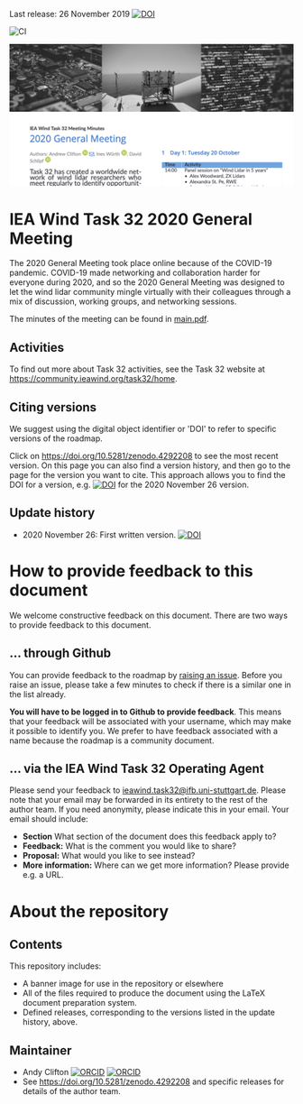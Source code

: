 Last release: 26 November 2019 [![DOI](https://zenodo.org/badge/DOI/10.5281/zenodo.4292208.svg)](https://doi.org/10.5281/zenodo.4292208)

![CI](https://github.com/IEA-Wind-Task-32/2020-general-meeting-minutes/workflows/CI/badge.svg)

![](./4292208-2by1.png)

# IEA Wind Task 32 2020 General Meeting
The 2020 General Meeting took place online because of the COVID-19 pandemic.  COVID-19 made networking and collaboration harder for everyone during 2020, and so the 2020 General Meeting was designed to let the wind lidar community mingle virtually with their colleagues through a mix of discussion, working groups, and networking sessions.

The minutes of the meeting can be found in [main.pdf](main.pdf).

## Activities
To find out more about Task 32 activities, see the Task 32 website at https://community.ieawind.org/task32/home.

## Citing versions
We suggest using the digital object identifier or 'DOI' to refer to specific versions of the roadmap.

Click on https://doi.org/10.5281/zenodo.4292208 to see the most recent version. On this page you can also find a version history, and then go to the page for the version you want to cite. This approach allows you to find the DOI for a version, e.g. [![DOI](https://zenodo.org/badge/DOI/10.5281/zenodo.4292208.svg)](https://doi.org/10.5281/zenodo.4292208) for the 2020 November 26 version.

## Update history
- 2020 November 26: First written version. [![DOI](https://zenodo.org/badge/DOI/10.5281/zenodo.4292208.svg)](https://doi.org/10.5281/zenodo.4292208)

# How to provide feedback to this document
We welcome constructive feedback on this document. There are two ways to provide feedback to this document.

## ... through Github
You can provide feedback to the roadmap by [raising an issue](https://github.com/IEA-Wind-Task-32/2020-general-meeting-minutes/issues). Before you raise an issue, please take a few minutes to check if there is a similar one in the list already.

**You will have to be logged in to Github to provide feedback**. This means that your feedback will be associated with your username, which may make it possible to identify you. We prefer to have feedback associated with a name because the roadmap is a community document.

## ... via the IEA Wind Task 32 Operating Agent
Please send your feedback to [ieawind.task32@ifb.uni-stuttgart.de](mailto:ieawind.task32@ifb.uni-stuttgart.de). Please note that your email may be forwarded in its entirety to the rest of the author team. If you need anonymity, please indicate this in your email. Your email should include:
- **Section** What section of the document does this feedback apply to?
- **Feedback:** What is the comment you would like to share?
- **Proposal:** What would you like to see instead?
- **More information:** Where can we get more information? Please provide e.g. a URL.

# About the repository

## Contents
This repository includes:
 - A banner image for use in the repository or elsewhere
 - All of the files required to produce the document using the LaTeX document preparation system.
 - Defined releases, corresponding to the versions listed in the update history, above.

## Maintainer
 - Andy Clifton [![ORCID](https://orcid.org/sites/default/files/images/orcid_16x16.png)](https://orcid.org/0000-0001-9698-5083) [![ORCID](https://static-exp1.licdn.com/scds/common/u/images/logos/linkedin/logo_linkedin_93x21_v2.png)](www.linkedin.com/in/andyclifton)
 - See https://doi.org/10.5281/zenodo.4292208 and specific releases for details of the author team.